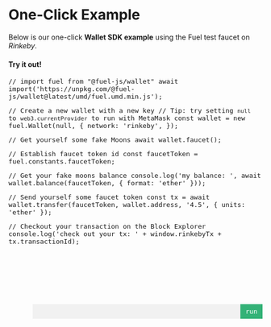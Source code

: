 One-Click Example
===

Below is our one-click **Wallet SDK example** using the Fuel test faucet on *Rinkeby*.

#### Try it out!

<style type="text/css" media="screen">
    #editor {
      min-height: 450px;
      width: 100%;
      font: 13px/normal 'Ubuntu Mono', 'Monaco', 'Menlo', 'Consolas', 'source-code-pro', monospace!important;
    }

    .ace_scroller {
      border-radius: 4px!important;
      border: 1px solid #F1F1F1!important;
      border-bottom-left-radius: 0px!important;
      border-bottom-right-radius: 0px!important;
    }

    .ace_gutter-active-line {
      display: none;
    }

    .ace_gutter-layer {
    }

    .ace_identifier {
      color:#625666!important;
    }

    .ace_string {
      color:#dd6546!important;
    }

    .ace_comment {
      color:#978998!important;
    }

    .ace_gutter {
      background: #FFF!important;
    }

    .ace_gutter-cell {
      color: rgba(151,137,152,.5)!important;
    }

    .ace_keyword {
      color:#4a91e2!important;
    }

    .ace_type {
      color:#4a91e2!important;
    }

    .run-wrapper {
      flex-direction: row;
      display: flex;
      justify-content: space-between;
      margin-left: 48px!important;
      background: #F1F1F1;
    }

    #run-message {
      text-align: left;
      font: 13px/normal 'Ubuntu Mono', 'Monaco', 'Menlo', 'Consolas', 'source-code-pro', monospace!important;
      font-size: bold;
      padding: 7px;
    }

    .run {
      background: #33b277;
      color: #FFF;
      width: 30px;
      text-align: center;
      font: 13px/normal 'Ubuntu Mono', 'Monaco', 'Menlo', 'Consolas', 'source-code-pro', monospace!important;
      cursor: pointer;
      font-size: bold;
      padding: 7px;
    }

    #run-console {
      width: 100%;
    }

    .run-console-entry {
      margin-left: 42px;
      margin-top: 10px;
      border-radius: 4px!important;
      border: 1px solid #F1F1F1!important;
      padding: 8px;
      background: #f9f8f7;
      word-wrap: break-word;
    }

</style>

<div id="editor">// import fuel from "@fuel-js/wallet"
await import('https://unpkg.com/@fuel-js/wallet@latest/umd/fuel.umd.min.js');

// Create a new wallet with a new key
// Tip: try setting `null` to `web3.currentProvider` to run with MetaMask
const wallet = new fuel.Wallet(null, {
  network: 'rinkeby',
});

// Get yourself some fake Moons
await wallet.faucet();

// Establish faucet token id
const faucetToken = fuel.constants.faucetToken;

// Get your fake moons balance
console.log('my balance: ',
  await wallet.balance(faucetToken, { format: 'ether' }));

// Send yourself some faucet token
const tx = await wallet.transfer(faucetToken, wallet.address, '4.5', { units: 'ether' });

// Checkout your transaction on the Block Explorer
console.log('check out your tx: ' + window.rinkebyTx + tx.transactionId);
</div>

<div class="run-wrapper">
  <div id="run-message"></div>
  <div id="run" class="run">run</div>
</div>
<div id="run-console"></div>

<script src="https://cdnjs.cloudflare.com/ajax/libs/ace/1.3.3/ace.js" type="text/javascript" charset="utf-8"></script>

<script>
  var editor = ace.edit("editor");
  editor.renderer.setPadding(8);
  editor.setTheme("ace/theme/chrome");
  editor.setFontSize("15px");
  editor.setOption("highlightActiveLine", false);
  editor.session.setMode("ace/mode/javascript");
  editor.setShowPrintMargin(false);
  editor.session.setUseWorker(false);
  editor.renderer.setPadding(8);

  document.getElementById('run').addEventListener('click', () => {
    let code = editor.getValue()
      .replace('require("@fuel-js/wallet")', 'window.fuel')
      .replace(/console.log/g, "window.consoleLog");

    document.getElementById("run-console").innerHTML = '';

    document.getElementById("run-console").scrollIntoView();

    document.getElementById('run-message').innerHTML = 'running...';

    const regex1 = window.importRegex();

    (async () => {

      try {
        document.getElementById('run-message').innerHTML = 'running...';
        eval(`
        (async () => {
          try {
            ${code}
            document.getElementById('run-message').innerHTML = 'complete';
          } catch (syncError) {
            document.getElementById('run-message').innerHTML = 'error';
            window.consoleError(syncError);
          }
        })();
        `);
      } catch (error) {
        document.getElementById('run-message').innerHTML = 'error';
        window.consoleError(error);
      }

    })();
  });
</script>
